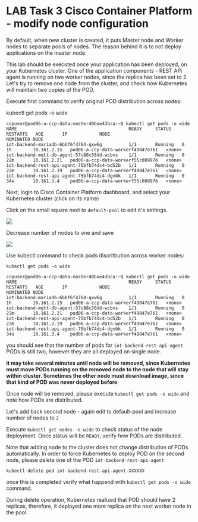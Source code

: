 # LAB Task 3 Cisco Container Platform - modify node configuration

By default, when new cluster is created, it puts Master node and Worker nodes to separate pools of nodes. 
The reason behind it is to not deploy applications on the master node.

This lab should be executed once your application has been deployed, on your Kubernetes cluster. One of the application components - REST APi agent is running on two worker nodes, since the replica has been set to 2.
Let's try to remove one node from the cluster, and check how Kubernetes will maintain two copies of the POD.

Execute first command to verify original POD distribution across nodes:

kubectl get pods -o wide

    ccpuser@pod06-a-ccp-data-master40bae43bca:~$ kubectl get pods -o wide
    NAME                                          READY     STATUS    RESTARTS   AGE       IP            NODE                                NOMINATED NODE
    iot-backend-mariadb-6bbf6f4764-qxw6g          1/1       Running   0          1h        10.161.2.15   pod06-a-ccp-data-workerf49047e761   <none>
    iot-backend-mqtt-db-agent-57c88c58dd-wcbvs    1/1       Running   0          22m       10.161.2.21   pod06-a-ccp-data-workerf55c089976   <none>
    iot-backend-rest-api-agent-75bfb74dc4-bd52b   1/1       Running   0          22m       10.161.2.19   pod06-a-ccp-data-workerf49047e761   <none>
    iot-backend-rest-api-agent-75bfb74dc4-dgvbk   1/1       Running   0          34s       10.161.3.4    pod06-a-ccp-data-workerf55c089976   <none>

Next, login to Cisco Container Platform dashboard, and select your Kubernetes cluster (click on its name)

Click on the small square next to `default-pool` to edit it's settings.  

<img src="https://raw.githubusercontent.com/pradeesi/HybridCloudApp/master/HybridCloudApp/Documentation/images/ccp-modify-worker-pool-edit.png">

Decrease number of nodes to one and save

<img src="https://raw.githubusercontent.com/pradeesi/HybridCloudApp/master/HybridCloudApp/Documentation/images/ccp-modify-cluster- decrease-number.png">

Use kubectl command to check pods discritbution across worker nodes:

    kubectl get pods -o wide
    
    ccpuser@pod06-a-ccp-data-master40bae43bca:~$ kubectl get pods -o wide
    NAME                                          READY     STATUS    RESTARTS   AGE       IP            NODE                                NOMINATED NODE
    iot-backend-mariadb-6bbf6f4764-qxw6g          1/1       Running   0          1h        10.161.2.15   pod06-a-ccp-data-workerf49047e761   <none>
    iot-backend-mqtt-db-agent-57c88c58dd-wcbvs    1/1       Running   0          22m       10.161.2.21   pod06-a-ccp-data-workerf49047e761   <none>
    iot-backend-rest-api-agent-75bfb74dc4-bd52b   1/1       Running   0          22m       10.161.2.19   pod06-a-ccp-data-workerf49047e761   <none>
    iot-backend-rest-api-agent-75bfb74dc4-dgvbk   1/1       Running   0          34s       10.161.3.4    pod06-a-ccp-data-workerf49047e761   <none>
    
you should see that the number of pods for `iot-backend-rest-api-agent` PODs  is still two, however they are all deployed on single node. 

__it may take several minutes until node will be removed, since Kubernetes must move PODs running on the removed node to the node that will stay within cluster. Sometimes the other node must download image, since that kind of POD was never deployed before__ 

Once node will be removed, please execute `kubectl get pods -o wide` and note how PODs are distributed.

Let's add back second node - again edit to default-pool and increase number of nodes to `2`

Execute `kubectl get nodes -o wide` to check status of the node deployment. Once status will be `READY`, verify how PODs are distributed.

Note that adding node to the cluster does not change distribution of PODs automatically. In order to force Kubernetes to deploy POD on the second node, please delete one of the POD `iot-backend-rest-api-agent`

    kubectl delete pod iot-backend-rest-api-agent-XXXXXX 

once this is completed verify what happend with `kubectl get pods -o wide` command.

During delete operation, Kubernetes realized that POD should have 2 replicas, therefore, it deployed one more replica on the next worker node in the pool.
